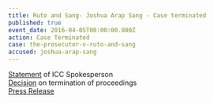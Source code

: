 ```yaml
---
title: Ruto and Sang- Joshua Arap Sang - Case terminated
published: true
event_date: 2016-04-05T00:00:00.000Z
action: Case Terminated
case: the-prosecutor-v-ruto-and-sang
accused: joshua-arap-sang
---
```



[Statement](https://youtu.be/jSK7VaHTShY) of ICC Spokesperson
<br>[Decision](https://www.icc-cpi.int/Pages/record.aspx?docNo=ICC-01/09-01/11-2027) on termination of proceedings
<br>[Press Release](https://www.icc-cpi.int/en_menus/icc/press%20and%20media/press%20releases/Pages/pr1205.aspx)